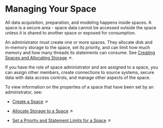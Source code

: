 <!-- loio268ea7e3e8d448deaab420219477064d -->

# Managing Your Space

All data acquisition, preparation, and modeling happens inside spaces. A space is a secure area - space data cannot be accessed outside the space unless it is shared to another space or exposed for consumption.

An administrator must create one or more spaces. They allocate disk and in-memory storage to the space, set its priority, and can limit how much memory and how many threads its statements can consume. See [Creating Spaces and Allocating Storage](https://help.sap.com/viewer/935116dd7c324355803d4b85809cec97/DEV_CURRENT/en-US/2ace657356d54199b0b87d2327b1a70b.html "All data acquisition, preparation, and modeling happens inside spaces. A space is a secure area - space data cannot be accessed outside the space unless it is shared to another space or exposed for consumption.") :arrow_upper_right:.

If you have the role of space administrator and are assigned to a space, you can assign other members, create connections to source systems, secure data with data access controls, and manage other aspects of the space.

To view information on the properties of a space that have been set by an administrator, see:

-   [Create a Space](https://help.sap.com/viewer/935116dd7c324355803d4b85809cec97/DEV_CURRENT/en-US/bbd41b82ad4d4d9ba91341545f0b37e7.html "Create a space, allocate storage, and assign one or more members to allow them to start acquiring and preparing data.") :arrow_upper_right:

-   [Allocate Storage to a Space](https://help.sap.com/viewer/935116dd7c324355803d4b85809cec97/DEV_CURRENT/en-US/f414c3d62bfe49b38e2cfdd7b4e7d786.html "Use the Storage Assignment properties to allocate disk and in-memory storage to the space and to choose whether it will have access to the SAP HANA data lake.") :arrow_upper_right:

-   [Set a Priority and Statement Limits for a Space](https://help.sap.com/viewer/935116dd7c324355803d4b85809cec97/DEV_CURRENT/en-US/d66ac1efb5054068a104c4559b72d272.html "Use the properties in the Workload Management section to prioritize between spaces for resource consumption and set limits to the amount of memory and threads that a space can consume.") :arrow_upper_right:


